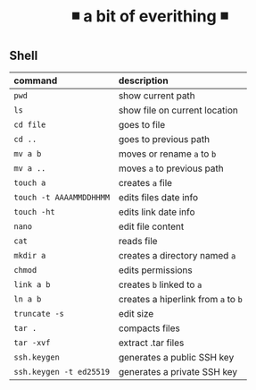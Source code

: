 <h1 align="center"> ◾ a bit of everithing ◾ </h1>

## Shell

|command|description|
|:---|:---|
|`pwd`| show current path |
|`ls`| show file on current location|
|`cd file`| goes to file|
|`cd ..`| goes to previous path|
|`mv a b`| moves or rename `a` to `b`|
|`mv a ..`| moves `a` to previous path |
|`touch a`| creates `a` file |
|`touch -t AAAAMMDDHHMM`| edits files date info |
|`touch -ht`| edits link date info |
|`nano`| edit file content|
|`cat`| reads file|
|`mkdir a`| creates a directory named `a` |
|`chmod`| edits permissions|
|`link a b`| creates `b` linked to `a`|
|`ln a b`| creates a hiperlink from `a` to `b`|
|`truncate -s`| edit size |
|`tar .`| compacts files|
|`tar -xvf`| extract .tar files |
|`ssh.keygen`| generates a public SSH key|
|`ssh.keygen -t ed25519`| generates a private SSH key|

